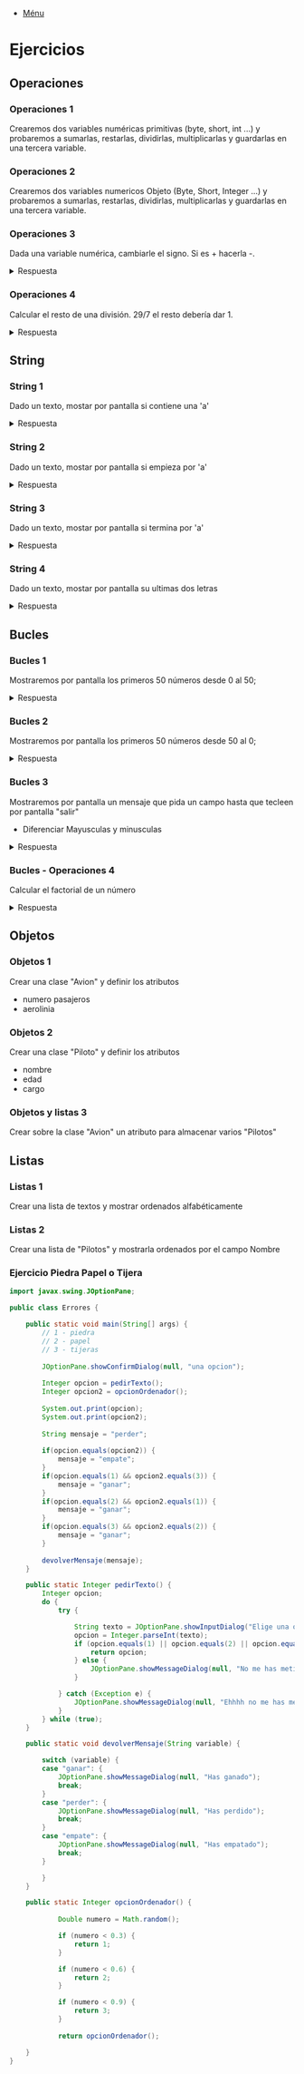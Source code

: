 - [Ménu](../README.md)

# Ejercicios

## Operaciones

### Operaciones 1

Crearemos dos variables numéricas primitivas (byte, short, int ...) y probaremos a sumarlas, restarlas, dividirlas, multiplicarlas y guardarlas en una tercera variable.

### Operaciones 2

Crearemos dos variables numericos Objeto (Byte, Short, Integer ...) y probaremos a sumarlas, restarlas, dividirlas, multiplicarlas y guardarlas en una tercera variable.

### Operaciones 3

Dada una variable numérica, cambiarle el signo. Si es + hacerla -.

<details><summary>Respuesta</summary>
```java
		Integer var = 10;
		//cambiamos de signo con el operador - 
		System.out.print(-var);
````
</details>

### Operaciones 4

Calcular el resto de una división. 29/7 el resto debería dar 1.

<details><summary>Respuesta</summary>
```java
		// Calculamos el modulo de una división con el operador %
		System.out.print(29%7);
````
</details>

## String

### String 1

Dado un texto, mostar por pantalla si contiene una 'a'

<details><summary>Respuesta</summary>
```java
		String var = "Hola Mundo";
		System.out.print(var.concat("a"));
````
</details>

### String 2

Dado un texto, mostar por pantalla si empieza por 'a'

<details><summary>Respuesta</summary>
```java
		String var = "Hola Mundo";
		System.out.print(var.startsWith("a"));
````
</details>

### String 3

Dado un texto, mostar por pantalla si termina por 'a'

<details><summary>Respuesta</summary>
```java
		String var = "Hola Mundo";
		System.out.print(var.endsWith("a"));
````
</details>

### String 4

Dado un texto, mostar por pantalla su ultimas dos letras

<details><summary>Respuesta</summary>
```java
		String var = "Hola Mundo";
		System.out.print(var.substring(var.length()-2));
````
</details>

## Bucles

### Bucles 1

Mostraremos por pantalla los primeros 50 números desde 0 al 50;

<details><summary>Respuesta</summary>
```java
		for (int i = 0; i <=50 ; i ++) {
			System.out.println(i);
		}
````
</details>

### Bucles 2

Mostraremos por pantalla los primeros 50 números desde 50 al 0;

<details><summary>Respuesta</summary>
```java
		for (int i = 50; i >= 0 ; i --) {
			System.out.println(i);
		}
````
</details>

### Bucles 3

Mostraremos por pantalla un mensaje que pida un campo hasta que tecleen por pantalla "salir"

- Diferenciar Mayusculas y minusculas

<details><summary>Respuesta</summary>
  - Ver ejercicio piedra, papel y tijera
</details>

### Bucles - Operaciones 4

Calcular el factorial de un número

<details><summary>Respuesta</summary>

```java
		Integer numero = 5;
		Integer respeusta= 1;
		for (int i = numero; i > 1 ; i --) {
			respeusta *= i;
		}
		System.out.println(respeusta);
````

</details>

## Objetos

### Objetos 1

Crear una clase "Avion" y definir los atributos

- numero pasajeros
- aerolinia

### Objetos 2

Crear una clase "Piloto" y definir los atributos

- nombre
- edad
- cargo

### Objetos y listas 3

Crear sobre la clase "Avion" un atributo para almacenar varios "Pilotos"

## Listas

### Listas 1

Crear una lista de textos y mostrar ordenados alfabéticamente

### Listas 2

Crear una lista de "Pilotos" y mostrarla ordenados por el campo Nombre

### Ejercicio Piedra Papel o Tijera

````java
import javax.swing.JOptionPane;

public class Errores {

	public static void main(String[] args) {
		// 1 - piedra
		// 2 - papel
		// 3 - tijeras
		
		JOptionPane.showConfirmDialog(null, "una opcion");
		
		Integer opcion = pedirTexto();
		Integer opcion2 = opcionOrdenador();
		
		System.out.print(opcion);
		System.out.print(opcion2);
		
		String mensaje = "perder";
		
		if(opcion.equals(opcion2)) {
			mensaje = "empate";
		}
		if(opcion.equals(1) && opcion2.equals(3)) {
			mensaje = "ganar";
		}
		if(opcion.equals(2) && opcion2.equals(1)) {
			mensaje = "ganar";
		}
		if(opcion.equals(3) && opcion2.equals(2)) {
			mensaje = "ganar";
		}
		
		devolverMensaje(mensaje);
	}

	public static Integer pedirTexto() {
		Integer opcion;
		do {
			try {

				String texto = JOptionPane.showInputDialog("Elige una opción \n 1-Piedra \n 2-Papel \n 3-Tijera", null);
				opcion = Integer.parseInt(texto);
				if (opcion.equals(1) || opcion.equals(2) || opcion.equals(3)) {
					return opcion;
				} else {
					JOptionPane.showMessageDialog(null, "No me has metido una opcion valida");
				}

			} catch (Exception e) {
				JOptionPane.showMessageDialog(null, "Ehhhh no me has metido un número");
			}
		} while (true);
	}

	public static void devolverMensaje(String variable) {

		switch (variable) {
		case "ganar": {
			JOptionPane.showMessageDialog(null, "Has ganado");
			break;
		}
		case "perder": {
			JOptionPane.showMessageDialog(null, "Has perdido");
			break;
		}
		case "empate": {
			JOptionPane.showMessageDialog(null, "Has empatado");
			break;
		}

		}
	}

	public static Integer opcionOrdenador() {
		
			Double numero = Math.random();

			if (numero < 0.3) {
				return 1;
			}

			if (numero < 0.6) {
				return 2;
			}

			if (numero < 0.9) {
				return 3;
			}
		
			return opcionOrdenador();

	}
}
````
